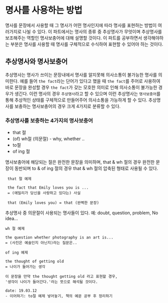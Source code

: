 # 명사를 사용하는 방법

명사를 문장에서 사용할 때 그 명사가 어떤 명사인지에 따라 명사를 표현하는 방법이 여러가지로 나뉠 수 있다. 
이 파트에서는 명사의 종류 중 추상명사가 무엇이며 추상명사를 보조해주는 역할인 명사보충어에 대해 설명할 것이다.
이 파트를 공부하면서 생각해야하는 부분은 명사를 사용할 때 명사를 구체적으로 수식하여 표현할 수 있어야 하는 것이다.

## 추상명사와 명사보충어

추상명사는 명사가 쓰이는 문장내에서 명사를 알지못해 의사소통이 불가능한 명사를 의미한다. 
예를 들어 `the fact`라는 단어가 있다고 했을 때 `the fact`를 주어로 사용하여 바로 문장을 완성할 경우 
`the fact`가 갖는 모호한 의미로 인해 의사소통이 불가능한 경우가 생긴다. 
이런 명사의 경우 `추상명사`라고 할 수 있으며 이런 추상명사는 `명사보충어`를 통해 추상적인 상태를 구체적으로 만들어주어 의사소통을 가능하게 할 수 있다.
추상명사를 보충하는 명사보충어의 경우 크게 4가지로 분류할 수 있다.

### 추상명사를 보충하는 4가지의 명사보충어

- that 절
- (of) wh절 (의문절) - why, whether ..
- to절
- of ing 절

명사보충어에 해당되는 절은 완전한 문장을 의미하며, 
that & wh 절의 경우 완전한 문장이 동반되며 to & of ing 절의 경우 that & wh 절의 압축된 형태로 사용될 수 있다.

```text
 that 절 예제
 
 the fact that Emily loves you is ...
 = (에밀리가 당신을 사랑하고 있다는) 사실
 
 that (Emily loves you) = that (완벽한 문장)
```

추상명사 중 의문절이 사용되는 명사들이 있다.
예: doubt, question, problem, No idea...

```text
wh 절 예제

the question whether photography is an art is...
= (사진은 예술인지 아닌지)라는 질문은..
```

```text
of ing 예제

the thought of getting old
= 나이가 들어가는 생각

이 문장을 만약 the thought getting old 라고 표현할 경우,
'생각이 나이가 들어간다.'라는 뜻으로 해석될 것이다.

date: 19.03.12
- 이어하기: to절 예제 넣어놓기, 책의 예문 공부 후 정리하기
```